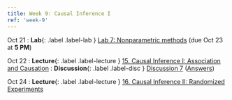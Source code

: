 ```yaml
---
title: Week 9: Causal Inference I
ref: 'week-9'
---
```

Oct 21
: **Lab**{: .label .label-lab } [Lab 7: Nonparametric methods](https://data102.datahub.berkeley.edu/hub/user-redirect/git-pull?repo=https%3A%2F%2Fgithub.com%2Fds-102%2Ffa24-materials&urlpath=lab%2Ftree%2Ffa24-materials%2Flab%2Flab07%2Flab07.ipynb&branch=main) (due Oct 23 at **5 PM**)

Oct 22
: **Lecture**{: .label .label-lecture } [15. Causal Inference I: Association and Causation](lecture/lec15)
: **Discussion**{: .label .label-disc } [Discussion 7](https://drive.google.com/file/d/1AD9sOB2nHL9CKjBkQlX0j01i_TfSzYam/view?usp=sharing) ([Answers](https://drive.google.com/file/d/1TPYRRl8xnYovqGRzSpCV7CVm--IOQKSh/view?usp=sharing))

Oct 24
: **Lecture**{: .label .label-lecture } [16. Causal Inference II: Randomized Experiments](lecture/lec16)
